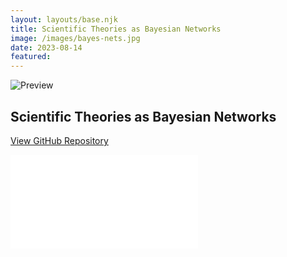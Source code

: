 ```yaml
---
layout: layouts/base.njk
title: Scientific Theories as Bayesian Networks
image: /images/bayes-nets.jpg
date: 2023-08-14
featured:
---
```


![Preview](/images/bayes-nets.jpg)

## Scientific Theories as Bayesian Networks

<!--
In the end, we decided that we had learned a lot, but we didn't have a clear way forward on the project. Not everything works out the way you think or hope it will. That's science. - Patrick Grim
-->

[View GitHub Repository](https://github.com/dennisfarmer/bayes-nets/tree/main)

<embed class="presentation" src="/presentations/gcastle-notes.pdf" type="application/pdf">

<!--
<iframe width="560" height="315" src="https://www.youtube.com/embed/o2A61bJ0UCw?si=O2L90dpHJEdFIP-E" title="YouTube video player" frameborder="0" allow="accelerometer; autoplay; clipboard-write; encrypted-media; gyroscope; picture-in-picture; web-share" referrerpolicy="strict-origin-when-cross-origin" allowfullscreen></iframe>
-->
